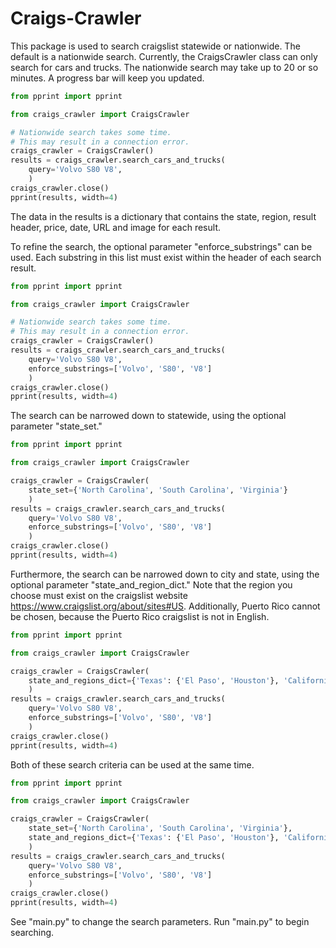 # Craigs-Crawler
This package is used to search craigslist statewide or nationwide.
The default is a nationwide search. 
Currently, the CraigsCrawler class can only search for cars and trucks.
The nationwide search may take up to 20 or so minutes. 
A progress bar will keep you updated.

```python
from pprint import pprint

from craigs_crawler import CraigsCrawler

# Nationwide search takes some time.
# This may result in a connection error.
craigs_crawler = CraigsCrawler()
results = craigs_crawler.search_cars_and_trucks(
    query='Volvo S80 V8',
    )
craigs_crawler.close()
pprint(results, width=4)
```
The data in the results is a dictionary that contains the state, region, 
result header, price, date, URL and image for each result.

To refine the search, the optional parameter "enforce_substrings" can be used.
Each substring in this list must exist within the header of each search result.

```python
from pprint import pprint

from craigs_crawler import CraigsCrawler

# Nationwide search takes some time.
# This may result in a connection error.
craigs_crawler = CraigsCrawler()
results = craigs_crawler.search_cars_and_trucks(
    query='Volvo S80 V8',
    enforce_substrings=['Volvo', 'S80', 'V8']
    )
craigs_crawler.close()
pprint(results, width=4)
```

The search can be narrowed down to statewide, using the optional parameter "state_set."

```python
from pprint import pprint

from craigs_crawler import CraigsCrawler

craigs_crawler = CraigsCrawler(
    state_set={'North Carolina', 'South Carolina', 'Virginia'}
    )
results = craigs_crawler.search_cars_and_trucks(
    query='Volvo S80 V8',
    enforce_substrings=['Volvo', 'S80', 'V8']
    )
craigs_crawler.close()
pprint(results, width=4)
```

Furthermore, the search can be narrowed down to city and state,
using the optional parameter "state_and_region_dict."
Note that the region you choose must exist on the craigslist website 
https://www.craigslist.org/about/sites#US. 
Additionally, Puerto Rico cannot be chosen, because the Puerto Rico craigslist is not in English.

```python
from pprint import pprint

from craigs_crawler import CraigsCrawler

craigs_crawler = CraigsCrawler(
    state_and_regions_dict={'Texas': {'El Paso', 'Houston'}, 'California': 'Los Angeles'}
    )
results = craigs_crawler.search_cars_and_trucks(
    query='Volvo S80 V8',
    enforce_substrings=['Volvo', 'S80', 'V8']
    )
craigs_crawler.close()
pprint(results, width=4)
```
Both of these search criteria can be used at the same time.
```python
from pprint import pprint

from craigs_crawler import CraigsCrawler

craigs_crawler = CraigsCrawler(
    state_set={'North Carolina', 'South Carolina', 'Virginia'},
    state_and_regions_dict={'Texas': {'El Paso', 'Houston'}, 'California': 'Los Angeles'}
    )
results = craigs_crawler.search_cars_and_trucks(
    query='Volvo S80 V8',
    enforce_substrings=['Volvo', 'S80', 'V8']
    )
craigs_crawler.close()
pprint(results, width=4)
```
See "main.py" to change the search parameters.
Run "main.py" to begin searching.